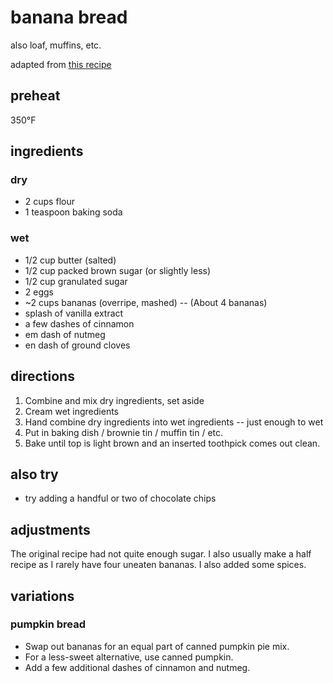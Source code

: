 banana bread
============

also loaf, muffins, etc.

adapted from [this recipe][1]

## preheat

350°F

## ingredients

### dry

- 2 cups flour
- 1 teaspoon baking soda

### wet

- 1/2 cup butter (salted)
- 1/2 cup packed brown sugar (or slightly less)
- 1/2 cup granulated sugar
- 2 eggs
- ~2 cups bananas (overripe, mashed) -- (About 4 bananas)
- splash of vanilla extract
- a few dashes of cinnamon
- em dash of nutmeg
- en dash of ground cloves
## directions

1. Combine and mix dry ingredients, set aside
2. Cream wet ingredients
3. Hand combine dry ingredients into wet ingredients -- just enough to wet
4. Put in baking dish / brownie tin / muffin tin / etc.
5. Bake until top is light brown and an inserted toothpick comes out clean.

## also try

- try adding a handful or two of chocolate chips

## adjustments

The original recipe had not quite enough sugar.  I also usually make a half
recipe as I rarely have four uneaten bananas.  I also added some spices.

## variations

### pumpkin bread

- Swap out bananas for an equal part of canned pumpkin pie mix.
- For a less-sweet alternative, use canned pumpkin.
- Add a few additional dashes of cinnamon and nutmeg.

[1]: http://allrecipes.com/recipe/20144/banana-banana-bread/
